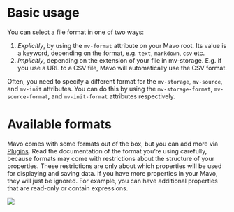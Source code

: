 # Basic usage

You can select a file format in one of two ways:

1. *Explicitly*, by using the `mv-format` attribute on your Mavo root. Its value is a keyword, depending on the format, e.g. `text`, `markdown`, `csv` etc.
2. *Implicitly*, depending on the extension of your file in mv-storage. E.g. if you use a URL to a CSV file, Mavo will automatically use the CSV format.

Often, you need to specify a different format for the `mv-storage`, `mv-source`, and `mv-init` attributes. You can do this by using the `mv-storage-format`, `mv-source-format`, and `mv-init-format` attributes respectively.

# Available formats

Mavo comes with some formats out of the box, but you can add more via [Plugins](https://plugins.mavo.io/?tag=Format). Read the documentation of the format you’re using carefully, because formats may come with restrictions about the structure of your properties. These restrictions are only about which properties will be used for displaying and saving data. If you have more properties in your Mavo, they will just be ignored. For example, you can have additional properties that are read-only or contain expressions.

![](https://mavo-powered-blog.netlify.app/posts/images/Mavo-logo.jpeg)
